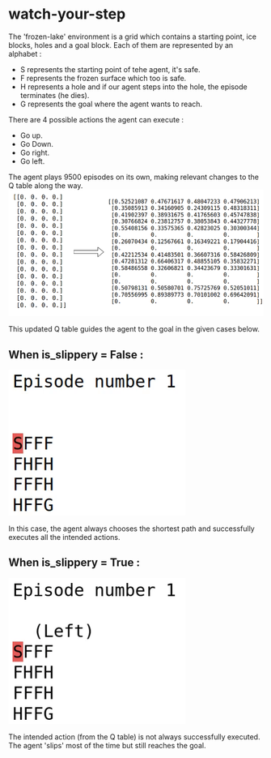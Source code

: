 # watch-your-step

The 'frozen-lake' environment is a grid which contains a starting point, ice blocks, holes and a goal block. Each of them are represented by an alphabet :
* S represents the starting point of tehe agent, it's safe. 
* F represents the frozen surface which too is safe.
* H represents a hole and if our agent steps into the hole, the episode terminates (he dies). 
* G represents the goal where the agent wants to reach.

There are 4 possible actions the agent can execute :
* Go up.
* Go Down.
* Go right.
* Go left.

The agent plays 9500 episodes on its own, making relevant changes to the Q table along the way.
![Test](https://github.com/Mainakdeb/watch-your-step/blob/master/images/update-Q-table.png)

This updated Q table guides the agent to the goal in the given cases below.

## When is_slippery = False :
![Test](https://github.com/Mainakdeb/watch-your-step/blob/master/gifs/frozen-lake-2.gif)

In this case, the agent always chooses the shortest path and successfully executes all the intended actions. 

## When is_slippery = True :
![Test](https://github.com/Mainakdeb/watch-your-step/blob/master/gifs/frozen-lake-1.gif)

The intended action (from the Q table) is not always successfully executed. The agent 'slips' most of the time but still reaches the goal. 


